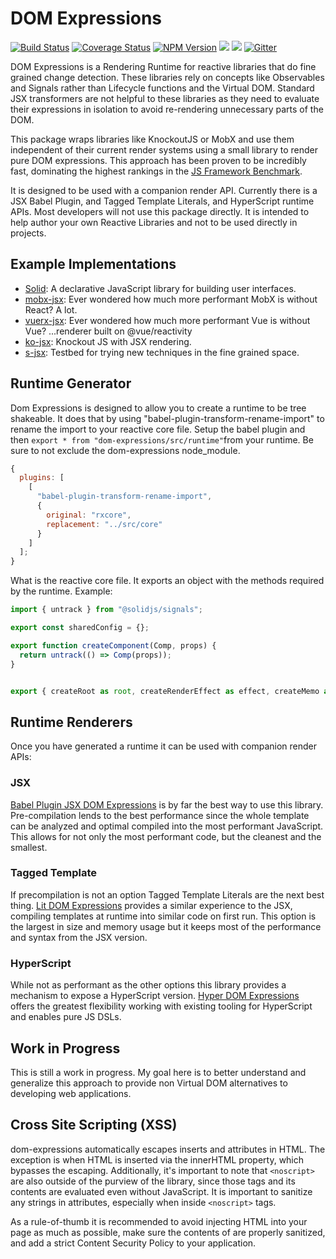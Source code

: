 # DOM Expressions

[![Build Status](https://github.com/ryansolid/dom-expressions/workflows/DOMExpressions%20CI/badge.svg)](https://github.com/ryansolid/dom-expressions/actions/workflows/main-ci.yml)
[![Coverage Status](https://img.shields.io/coveralls/github/ryansolid/dom-expressions.svg?style=flat)](https://coveralls.io/github/ryansolid/dom-expressions?branch=main)
[![NPM Version](https://img.shields.io/npm/v/dom-expressions.svg?style=flat)](https://www.npmjs.com/package/dom-expressions)
![](https://img.shields.io/bundlephobia/minzip/dom-expressions.svg?style=flat)
![](https://img.shields.io/npm/dt/dom-expressions.svg?style=flat)
[![Gitter](https://img.shields.io/gitter/room/dom-expressions/community)](https://gitter.im/dom-expressions/community)

DOM Expressions is a Rendering Runtime for reactive libraries that do fine grained change detection. These libraries rely on concepts like Observables and Signals rather than Lifecycle functions and the Virtual DOM. Standard JSX transformers are not helpful to these libraries as they need to evaluate their expressions in isolation to avoid re-rendering unnecessary parts of the DOM.

This package wraps libraries like KnockoutJS or MobX and use them independent of their current render systems using a small library to render pure DOM expressions. This approach has been proven to be incredibly fast, dominating the highest rankings in the [JS Framework Benchmark](https://github.com/krausest/js-framework-benchmark).

It is designed to be used with a companion render API. Currently there is a JSX Babel Plugin, and Tagged Template Literals, and HyperScript runtime APIs. Most developers will not use this package directly. It is intended to help author your own Reactive Libraries and not to be used directly in projects.

## Example Implementations

- [Solid](https://github.com/ryansolid/solid): A declarative JavaScript library for building user interfaces.
- [mobx-jsx](https://github.com/ryansolid/mobx-jsx): Ever wondered how much more performant MobX is without React? A lot.
- [vuerx-jsx](https://github.com/ryansolid/vuerx-jsx): Ever wondered how much more performant Vue is without Vue? ...renderer built on @vue/reactivity
- [ko-jsx](https://github.com/ryansolid/ko-jsx): Knockout JS with JSX rendering.
- [s-jsx](https://github.com/ryansolid/s-jsx): Testbed for trying new techniques in the fine grained space.

## Runtime Generator

Dom Expressions is designed to allow you to create a runtime to be tree shakeable. It does that by using "babel-plugin-transform-rename-import" to rename the import to your reactive core file. Setup the babel plugin and then `export * from "dom-expressions/src/runtime"`from your runtime. Be sure to not exclude the dom-expressions node_module.

```js
{
  plugins: [
    [
      "babel-plugin-transform-rename-import",
      {
        original: "rxcore",
        replacement: "../src/core"
      }
    ]
  ];
}
```
What is the reactive core file. It exports an object with the methods required by the runtime.
Example:

```js
import { untrack } from "@solidjs/signals";

export const sharedConfig = {};

export function createComponent(Comp, props) {
  return untrack(() => Comp(props));
}


export { createRoot as root, createRenderEffect as effect, createMemo as memo, getOwner, untrack, merge as mergeProps } from "@solidjs/signals";
```

## Runtime Renderers

Once you have generated a runtime it can be used with companion render APIs:

### JSX

[Babel Plugin JSX DOM Expressions](https://github.com/ryansolid/dom-expressions/blob/main/packages/babel-plugin-jsx-dom-expressions) is by far the best way to use this library. Pre-compilation lends to the best performance since the whole template can be analyzed and optimal compiled into the most performant JavaScript. This allows for not only the most performant code, but the cleanest and the smallest.

### Tagged Template

If precompilation is not an option Tagged Template Literals are the next best thing. [Lit DOM Expressions](https://github.com/ryansolid/dom-expressions/blob/main/packages/lit-dom-expressions) provides a similar experience to the JSX, compiling templates at runtime into similar code on first run. This option is the largest in size and memory usage but it keeps most of the performance and syntax from the JSX version.

### HyperScript

While not as performant as the other options this library provides a mechanism to expose a HyperScript version. [Hyper DOM Expressions](https://github.com/ryansolid/dom-expressions/blob/main/packages/hyper-dom-expressions) offers the greatest flexibility working with existing tooling for HyperScript and enables pure JS DSLs.

## Work in Progress

This is still a work in progress. My goal here is to better understand and generalize this approach to provide non Virtual DOM alternatives to developing web applications.

## Cross Site Scripting (XSS)

dom-expressions automatically escapes inserts and attributes in HTML. The exception is when HTML is inserted via the innerHTML property, which bypasses the escaping. Additionally, it's important to note that `<noscript>` are also outside of the purview of the library, since those tags and its contents are evaluated even without JavaScript. It is important to sanitize any strings in attributes, especially when inside `<noscript>` tags.

As a rule-of-thumb it is recommended to avoid injecting HTML into your page as much as possible, make sure the contents of <noscript> are properly sanitized, and add a strict Content Security Policy to your application.
